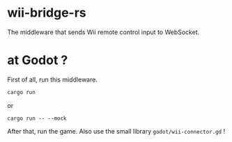 # wii-bridge-rs

The middleware that sends Wii remote control input to WebSocket.


# at Godot ?
First of all, run this middleware.  
```zsh
cargo run
```
or
```
cargo run -- --mock
```
After that, run the game.
Also use the small library  `godot/wii-connector.gd` !
